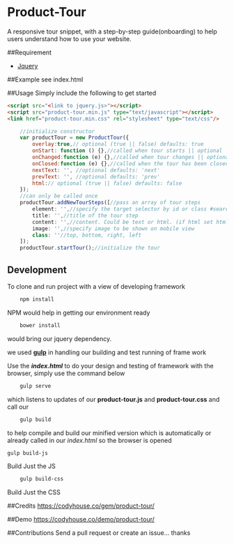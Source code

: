 # Product-Tour
A responsive tour snippet, with a step-by-step guide(onboarding) to help users understand how to use your website.

##Requirement
- [Jquery](https://jquery.com/)

##Example
see index.html

##Usage
Simply include the following to get started
```html
<script src="<link to jquery.js>"></script>
<script src="product-tour.min.js" type="text/javascript"></script>
<link href="product-tour.min.css" rel="stylesheet" type="text/css"/>
```

```javascript
	//initialize constructor
	var productTour = new ProductTour({ 
		overlay:true,// optional (true || false) defaults: true
		onStart: function () {},//called when tour starts || optional
		onChanged:function (e) {},//called when tour changes || optional 
		onClosed:function (e) {},//called when the tour has been closed || optional
		nextText: '', //optional defaults: 'next'
		prevText: '', //optional defaults: 'prev'
		html:// optional (true || false) defaults: false
	});
	//can only be called once
	productTour.addNewTourSteps([//pass an array of tour steps
		element: '',//specify the target selector by id or class #search or .header (defaults: body)
		title: '',//title of the tour step
		content: '',//content. Could be text or html. (if html set html attribute above to be true)
		image: '',//specify image to be shown on mobile view
		class: ''//top, bottom, right, left
	]); 
	productTour.startTour();//initialize the tour
```

## Development
To clone and run project with a view of developing framework
```bash
	npm install
```
NPM would help in getting our environment ready
```bash
	bower install
```
would bring our jquery dependency.

we used [**gulp**](http://gulpjs.com) in handling our building and test running of frame work

Use the _**index.html**_ to do your design and testing of framework with the browser, simply use the command below
```bash
	gulp serve
```
which listens to updates of our **product-tour.js** and **product-tour.css** and call our 
```bash
	gulp build
```
to help compile and build our minified version which is automatically or already called in our _index.html_ so the browser is opened
```bash
gulp build-js
```
Build Just the JS

```bash
	gulp build-css
```
Build Just the CSS

##Credits
https://codyhouse.co/gem/product-tour/

##Demo
https://codyhouse.co/demo/product-tour/

##Contributions
Send a pull request or create an issue... thanks
